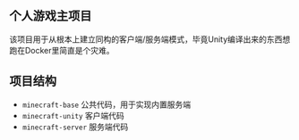个人游戏主项目
---

该项目用于从根本上建立同构的客户端/服务端模式，毕竟Unity编译出来的东西想跑在Docker里简直是个灾难。

## 项目结构

- `minecraft-base` 公共代码，用于实现内置服务端
- `minecraft-unity` 客户端代码
- `minecraft-server` 服务端代码